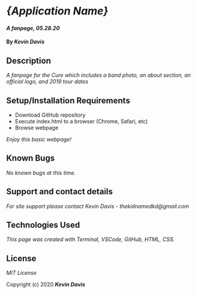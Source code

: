 # _{Application Name}_

#### _A fanpage, 05.28.20_

#### By _**Kevin Davis**_

## Description

_A fanpage for the Cure which includes a band photo, an about section, an official logo, and 2019 tour dates_

## Setup/Installation Requirements

* Download GitHub repository
* Execute index.html to a browser (Chrome, Safari, etc)
* Browse webpage

_Enjoy this basic webpage!_

## Known Bugs

_No known bugs at this time._

## Support and contact details

_For site support please contact Kevin Davis - thekidnamedkd@gmail.com_

## Technologies Used

_This page was created with Terminal, VSCode, GitHub, HTML, CSS._

## License

*MIT License*

Copyright (c) 2020 **_Kevin Davis_**
